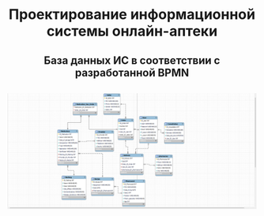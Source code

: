 <h1 align="center">Проектирование информационной системы онлайн-аптеки</h1>

<h2 align="center">База данных ИС в соответствии с разработанной BPMN<h2>
<img src="./public/MySQLWorkbench_r3IuwESwHQ.png"/>


